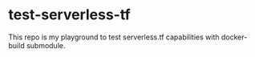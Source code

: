 # test-serverless-tf
This repo is my playground to test serverless.tf capabilities with docker-build submodule.
